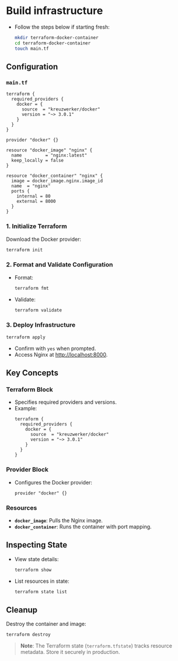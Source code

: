 # Build infrastructure

- Follow the steps below if starting fresh:

  ```bash
  mkdir terraform-docker-container
  cd terraform-docker-container
  touch main.tf
  ```

## Configuration

### `main.tf`
```hcl
terraform {
  required_providers {
    docker = {
      source  = "kreuzwerker/docker"
      version = "~> 3.0.1"
    }
  }
}

provider "docker" {}

resource "docker_image" "nginx" {
  name         = "nginx:latest"
  keep_locally = false
}

resource "docker_container" "nginx" {
  image = docker_image.nginx.image_id
  name  = "nginx"
  ports {
    internal = 80
    external = 8000
  }
}
```

### 1. Initialize Terraform
Download the Docker provider:
```bash
terraform init
```

### 2. Format and Validate Configuration
- Format:
  ```bash
  terraform fmt
  ```
- Validate:
  ```bash
  terraform validate
  ```

### 3. Deploy Infrastructure
```bash
terraform apply
```
- Confirm with `yes` when prompted.
- Access Nginx at [http://localhost:8000](http://localhost:8000).

## Key Concepts

### Terraform Block
- Specifies required providers and versions.
- Example:
  ```hcl
  terraform {
    required_providers {
      docker = {
        source  = "kreuzwerker/docker"
        version = "~> 3.0.1"
      }
    }
  }
  ```

### Provider Block
- Configures the Docker provider:
  ```hcl
  provider "docker" {}
  ```

### Resources
- **`docker_image`**: Pulls the Nginx image.
- **`docker_container`**: Runs the container with port mapping.

## Inspecting State
- View state details:
  ```bash
  terraform show
  ```
- List resources in state:
  ```bash
  terraform state list
  ```

## Cleanup
Destroy the container and image:
```bash
terraform destroy
```

> **Note**: The Terraform state (`terraform.tfstate`) tracks resource metadata. Store it securely in production. 
